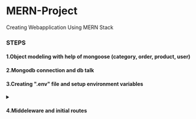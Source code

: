 # MERN-Project
Creating Webapplication Using MERN Stack

<h3>STEPS</h3>

<h4>1.Object modeling with help of mongoose (category, order, product, user)<br/></h4>
<h4>2.Mongodb connection and db talk<br/></h4>
<h4>3.Creating ".env" file and setup environment variables</h4>

<details>
<summary><h4>4.Middeleware and initial routes</h4></summary>

<!--*******What is middle ware section start*******-->
<details>
<summary><h6>1.What is middleware? </h6></summary>
Here we are visiting "admin" route and sending response message<br/>

```ruby
const admin = (req, res) => {
    return res.send("<h1>Admin dash board</h1>")
};
app.get("/admin", admin);
```

If we wanted to do something inbetween requesting and response, thats where middleware come to the picture, isAdmin - Middleware<br/>

```ruby
const admin = (req, res) => {
    return res.send("<h1>Admin dash board</h1>")
};

const isAdmin = (req, res, next) => {
    console.log("isAdmin is running..");
    next();
};

app.get("/admin", isAdmin, admin);
```

</details>
<!--*******What is middle ware section end*******-->

<!--*******Common Middlewares start*******-->
<details>
<summary><h6>2.Common Middlewares</h6></summary>
    body-parser --> Parse incoming request bodies in a middleware before your handlers, available under the req.body property.<br/>
    cookie-parser --> Parse Cookie header and populate req.cookies with an object keyed by the cookie names.<br/>
    cors --> CORS is a node.js package for providing a Connect/Express middleware that can be used to enable CORS with various options.<br/>
    Cross-Origin Resource Sharing (CORS) is an HTTP-header based mechanism that allows a server to indicate any origins (domain, scheme, or port) other than its own       from which a browser should permit loading resources
</details>
<!--*******Common Middlewares end*******-->

<!--*******Router in express start*******-->
<details>
<summary><h6>3.Router in express</h6></summary>
    First I create authentication route inside the auth.js like below
    
```ruby
const express = require('express')
const router = express.Router()

router.get("/signout", (req, res) => {
    res.send("User Signout");
});
module.exports = router;
```
    Inside app.js we use that route with help of below satements 
    
```ruby
//import routes (import auth.js file inside routes folder)
const authRoutes = require("./routes/auth");

//routes
app.use("/api", authRoutes);
```    
when we are accessing signout route we have to access it like this way http://localhost:3000/api/signout
</details>
<!--*******Router in express end*******-->

<!--*******How to use controller start*******-->
<details>
<summary><h6>4.How to use controller</h6></summary>
    * Better to create controller file related to route file with same name (auth.js)<br/>
    * As I understood controllers are the functions definions of routes (inside auth controller)
    
```ruby
exports.signout = (req, res) => {
    res.json({
        message: "user signout"
    });
}
```   
    * we use above exported function inside auth.js (routes/auth.js) like below
    
```ruby
const express = require('express')
const router = express.Router()

const {signout} = require("../controllers/auth");

router.get("/signout", signout);

module.exports = router;
```  

</details>
<!--*******How to use controller end*******-->
  
</details>

